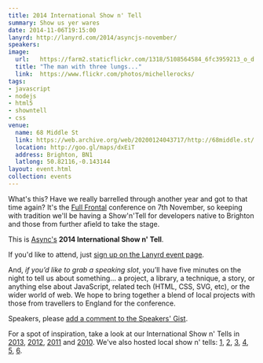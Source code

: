 ```yaml
---
title: 2014 International Show n' Tell
summary: Show us yer wares
date: 2014-11-06T19:15:00
lanyrd: http://lanyrd.com/2014/asyncjs-november/
speakers:
image:
  url:   https://farm2.staticflickr.com/1318/5108564584_6fc3959213_o_d.jpg
  title: "The man with three lungs..."
  link:  https://www.flickr.com/photos/michellerocks/
tags:
- javascript
- nodejs
- html5
- showntell
- css
venue:
  name: 68 Middle St
  link: https://web.archive.org/web/20200124043717/http://68middle.st/
  location: http://goo.gl/maps/dxEiT
  address: Brighton, BN1
  latlong: 50.82116,-0.143144
layout: event.html
collection: events
---
```


What's this? Have we really barrelled through another year and got to that time again? It's the [Full Frontal][ff] conference on 7th November, so keeping with tradition we'll be having a Show'n'Tell for developers native to Brighton and those from further afield to take the stage.

This is [Async's][async] **2014 International Show n' Tell**. 

If you'd like to attend, just [sign up on the Lanyrd event page][event-lanyrd].

And, _if you’d like to grab a speaking slot_, you’ll have five minutes on the night to tell us about something… a project, a library, a technique, a story, or anything else about JavaScript, related tech (HTML, CSS, SVG, etc), or the wider world of web. We hope to bring together a blend of local projects with those from travellers to England for the conference.

Speakers, please <a data-gist href="https://gist.github.com/larister/6e4c8eefa093345a4d32">add a comment to the Speakers' Gist</a>.

For a spot of inspiration, take a look at our International Show n' Tells in [2013][showntell-2013], [2012][showntell-2012], [2011][showntell-2011] and [2010][showntell-2010]. We've also hosted local show n' tells: [1][birthday-4], [2][birthday-3], [3][birthday-2], [4][birthday-1], [5][showntell-2], [6][showntell-1].


[ff]: http://full-frontal.org
[event-lanyrd]: http://lanyrd.com/2014/asyncjs-november/

[async]: https://asyncjs.com
[showntell-1]: https://asyncjs.com/showntell/
[showntell-2]: https://asyncjs.com/showntell2/
[birthday-1]: https://asyncjs.com/birthday/
[birthday-2]: https://asyncjs.com/birthday2/
[birthday-3]: https://asyncjs.com/birthday3/
[birthday-4]: https://asyncjs.com/birthday4/
[showntell-2010]: https://asyncjs.com/showntell3/
[showntell-2011]: https://asyncjs.com/international2011/
[showntell-2012]: https://asyncjs.com/showntell-2012/
[showntell-2013]: https://asyncjs.com/showntell-2013/
